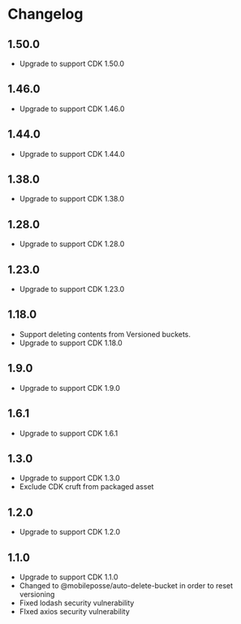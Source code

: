 # Changelog

## 1.50.0

- Upgrade to support CDK 1.50.0

## 1.46.0

- Upgrade to support CDK 1.46.0

## 1.44.0

- Upgrade to support CDK 1.44.0

## 1.38.0

- Upgrade to support CDK 1.38.0

## 1.28.0

- Upgrade to support CDK 1.28.0

## 1.23.0

- Upgrade to support CDK 1.23.0

## 1.18.0

- Support deleting contents from Versioned buckets.
- Upgrade to support CDK 1.18.0

## 1.9.0

- Upgrade to support CDK 1.9.0

## 1.6.1

- Upgrade to support CDK 1.6.1

## 1.3.0

- Upgrade to support CDK 1.3.0
- Exclude CDK cruft from packaged asset

## 1.2.0

- Upgrade to support CDK 1.2.0

## 1.1.0

- Upgrade to support CDK 1.1.0
- Changed to @mobileposse/auto-delete-bucket in order to reset versioning
- Fixed lodash security vulnerability
- FIxed axios security vulnerability
